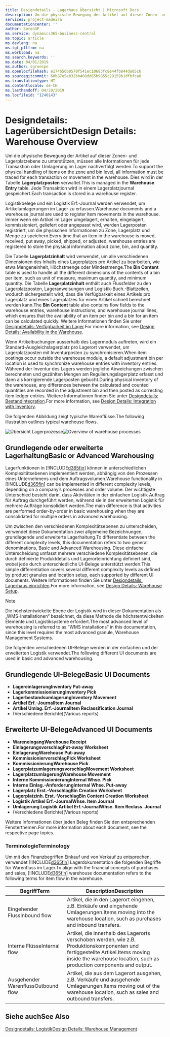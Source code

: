 ```yaml
---
title: Designdetails - Lagerhaus Übersicht | Microsoft Docs
description: Um die physische Bewegung der Artikel auf dieser Zonen- und Lagerplatzebene zu unterstützen, müssen alle Informationen für jede Transaktion oder Umlagerung im Lager nachverfolgt werden. Dies wird in der Tabelle **Lagerplatzposten** verwaltet. Jede Transaktion wird in einem Lagerplatzjournal gespeichert.
services: project-madeira
documentationcenter: ''
author: SorenGP
ms.service: dynamics365-business-central
ms.topic: article
ms.devlang: na
ms.tgt_pltfrm: na
ms.workload: na
ms.search.keywords: ''
ms.date: 04/01/2019
ms.author: sgroespe
ms.openlocfilehash: e174b56b8570f541ec10683fc8e44fb844da05c6
ms.sourcegitcommit: 60b87e5eb32bb408dd65b9855c29159b1dfbfca8
ms.translationtype: HT
ms.contentlocale: de-CH
ms.lasthandoff: 04/29/2019
ms.locfileid: "1240143"
---
```

# <a name="design-details-warehouse-overview"></a><span data-ttu-id="26e38-105">Designdetails: Lagerübersicht</span><span class="sxs-lookup"><span data-stu-id="26e38-105">Design Details: Warehouse Overview</span></span>
<span data-ttu-id="26e38-106">Um die physische Bewegung der Artikel auf dieser Zonen- und Lagerplatzebene zu unterstützen, müssen alle Informationen für jede Transaktion oder Umlagerung im Lager nachverfolgt werden.</span><span class="sxs-lookup"><span data-stu-id="26e38-106">To support the physical handling of items on the zone and bin level, all information must be traced for each transaction or movement in the warehouse.</span></span> <span data-ttu-id="26e38-107">Dies wird in der Tabelle **Lagerplatzposten** verwaltet.</span><span class="sxs-lookup"><span data-stu-id="26e38-107">This is managed in the **Warehouse Entry** table.</span></span> <span data-ttu-id="26e38-108">Jede Transaktion wird in einem Lagerplatzjournal gespeichert.</span><span class="sxs-lookup"><span data-stu-id="26e38-108">Each transaction is stored in a warehouse register.</span></span>  

<span data-ttu-id="26e38-109">Logistikbelege und ein Logistik Erf.-Journal werden verwendet, um Artikelumlagerungen im Lager zu erfassen.</span><span class="sxs-lookup"><span data-stu-id="26e38-109">Warehouse documents and a warehouse journal are used to register item movements in the warehouse.</span></span> <span data-ttu-id="26e38-110">Immer wenn ein Artikel im Lager umgelagert, erhalten, eingelagert, kommissioniert, geliefert oder angepasst wird, werden Lagerposten registriert, um die physischen Informationen zu Zone, Lagerplatz und Menge zu speichern.</span><span class="sxs-lookup"><span data-stu-id="26e38-110">Every time that an item in the warehouse is moved, received, put away, picked, shipped, or adjusted, warehouse entries are registered to store the physical information about zone, bin, and quantity.</span></span>

<span data-ttu-id="26e38-111">Die Tabelle **Lagerplatzinhalt** wird verwendet, um alle verschiedenen Dimensionen des Inhalts eines Lagerplatzes pro Artikel zu bearbeiten, wie etwa Mengeneinheit, Höchstmenge oder Mindestmenge.</span><span class="sxs-lookup"><span data-stu-id="26e38-111">The **Bin Content** table is used to handle all the different dimensions of the contents of a bin per item, such as unit of measure, maximum quantity, and minimum quantity.</span></span> <span data-ttu-id="26e38-112">Die Tabelle **Lagerplatzinhalt** enthält auch Flussfelder zu den Lagerplatzposten, Lageranweisungen und Logistik-Buch.-Blattzeilen, wodurch sichergestellt wird, dass die Verfügbarkeit eines Artikels pro Lagerplatz und eines Lagerplatzes für einen Artikel schnell berechnet werden kann.</span><span class="sxs-lookup"><span data-stu-id="26e38-112">The **Bin Content** table also contains flow fields to the warehouse entries, warehouse instructions, and warehouse journal lines, which ensures that the availability of an item per bin and a bin for an item can be calculated quickly.</span></span> <span data-ttu-id="26e38-113">Weitere Informationen finden Sie unter [Designdetails: Verfügbarkeit im Lager](design-details-availability-in-the-warehouse.md).</span><span class="sxs-lookup"><span data-stu-id="26e38-113">For more information, see [Design Details: Availability in the Warehouse](design-details-availability-in-the-warehouse.md).</span></span>  

<span data-ttu-id="26e38-114">Wenn Artikelbuchungen ausserhalb des Lagermoduls auftreten, wird ein Standard-Ausgleichslagerplatz pro Lagerort verwendet, um Lagerplatzposten mit Inventurposten zu synchronisieren.</span><span class="sxs-lookup"><span data-stu-id="26e38-114">When item postings occur outside the warehouse module, a default adjustment bin per location is used to synchronize warehouse entries with inventory entries.</span></span> <span data-ttu-id="26e38-115">Während der Inventur des Lagers werden jegliche Abweichungen zwischen berechneten und gezählten Mengen am Regulierungslagerplatz erfasst und dann als korrigierende Lagerposten gebucht.</span><span class="sxs-lookup"><span data-stu-id="26e38-115">During physical inventory of the warehouse, any differences between the calculated and counted quantities are recorded in the adjustment bin and then posted as correcting item ledger entries.</span></span> <span data-ttu-id="26e38-116">Weitere Informationen finden Sie unter [Designdetails: Bestandintegration](design-details-integration-with-inventory.md).</span><span class="sxs-lookup"><span data-stu-id="26e38-116">For more information, see [Design Details: Integration with Inventory](design-details-integration-with-inventory.md).</span></span>  

<span data-ttu-id="26e38-117">Die folgenden Abbildung zeigt typische Warenflüsse.</span><span class="sxs-lookup"><span data-stu-id="26e38-117">The following illustration outlines typical warehouse flows.</span></span>  

<span data-ttu-id="26e38-118">![Übersicht Lagerprozesse](media/design_details_warehouse_management_overview.png "Übersicht Lagerprozesse")</span><span class="sxs-lookup"><span data-stu-id="26e38-118">![Overview of warehouse processes](media/design_details_warehouse_management_overview.png "Overview of warehouse processes")</span></span>  

## <a name="basic-or-advanced-warehousing"></a><span data-ttu-id="26e38-119">Grundlegende oder erweiterte Lagerhaltung</span><span class="sxs-lookup"><span data-stu-id="26e38-119">Basic or Advanced Warehousing</span></span>  
<span data-ttu-id="26e38-120">Lagerfunktionen in [!INCLUDE[d365fin](includes/d365fin_md.md)] können in unterschiedlichen Komplexitätsebenen implementiert werden, abhängig von den Prozessen eines Unternehmens und dem Auftragsvolumen.</span><span class="sxs-lookup"><span data-stu-id="26e38-120">Warehouse functionality in [!INCLUDE[d365fin](includes/d365fin_md.md)] can be implemented in different complexity levels, depending on a company’s processes and order volume.</span></span> <span data-ttu-id="26e38-121">Der wichtigste Unterschied besteht darin, dass Aktivitäten in der einfachen Logistik Auftrag für Auftrag durchgeführt werden, während sie in der erweiterten Logistik für mehrere Aufträge konsolidiert werden.</span><span class="sxs-lookup"><span data-stu-id="26e38-121">The main difference is that activities are performed order-by-order in basic warehousing when they are consolidated for multiple orders in advanced warehousing.</span></span>  

 <span data-ttu-id="26e38-122">Um zwischen den verschiedenen Komplexitätsebenen zu unterscheiden, verwendet diese Dokumentation zwei allgemeine Bezeichnungen, grundlegende und erweiterte Lagerhaltung.</span><span class="sxs-lookup"><span data-stu-id="26e38-122">To differentiate between the different complexity levels, this documentation refers to two general denominations, Basic and Advanced Warehousing.</span></span> <span data-ttu-id="26e38-123">Diese einfache Unterscheidung umfasst mehrere verschiedene Komplexitätsebenen, die durch definierte Produktdetails und Lagerorteinrichtung definiert sind, wobei jede durch unterschiedliche UI-Belege unterstützt werden.</span><span class="sxs-lookup"><span data-stu-id="26e38-123">This simple differentiation covers several different complexity levels as defined by product granules and location setup, each supported by different UI documents.</span></span> <span data-ttu-id="26e38-124">Weitere Informationen finden Sie unter [Designdetails: Lagerhaus einrichten](design-details-warehouse-setup.md).</span><span class="sxs-lookup"><span data-stu-id="26e38-124">For more information, see [Design Details: Warehouse Setup](design-details-warehouse-setup.md).</span></span>  

> [!NOTE]  
>  <span data-ttu-id="26e38-125">Die höchstentwickelte Ebene der Logistik wird in dieser Dokumentation als „WMS-Installationen“ bezeichnet, da diese Methode die höchstentwickelten Elemente und Logistiksysteme erfordert.</span><span class="sxs-lookup"><span data-stu-id="26e38-125">The most advanced level of warehousing is referred to as “WMS installations” in this documentation, since this level requires the most advanced granule, Warehouse Management Systems.</span></span>  

 <span data-ttu-id="26e38-126">Die folgenden verschiedenen UI-Belege werden in der einfachen und der erweiterten Logistik verwendet.</span><span class="sxs-lookup"><span data-stu-id="26e38-126">The following different UI documents are used in basic and advanced warehousing.</span></span>  

## <a name="basic-ui-documents"></a><span data-ttu-id="26e38-127">Grundlegende UI-Belege</span><span class="sxs-lookup"><span data-stu-id="26e38-127">Basic UI Documents</span></span>  

-   <span data-ttu-id="26e38-128">**Lagereinlagerung**</span><span class="sxs-lookup"><span data-stu-id="26e38-128">**Inventory Put-away**</span></span>  
-   <span data-ttu-id="26e38-129">**Lagerkommissionierung**</span><span class="sxs-lookup"><span data-stu-id="26e38-129">**Inventory Pick**</span></span>  
-   <span data-ttu-id="26e38-130">**Lagerbestandsumlagerung**</span><span class="sxs-lookup"><span data-stu-id="26e38-130">**Inventory Movement**</span></span>  
-   <span data-ttu-id="26e38-131">**Artikel Erf.-Journal**</span><span class="sxs-lookup"><span data-stu-id="26e38-131">**Item Journal**</span></span>  
-   <span data-ttu-id="26e38-132">**Artikel Umlag. Erf.-Journal**</span><span class="sxs-lookup"><span data-stu-id="26e38-132">**Item Reclassification Journal**</span></span>  
-   <span data-ttu-id="26e38-133">(Verschiedene Berichte)</span><span class="sxs-lookup"><span data-stu-id="26e38-133">(Various reports)</span></span>  

## <a name="advanced-ui-documents"></a><span data-ttu-id="26e38-134">Erweiterte UI-Belege</span><span class="sxs-lookup"><span data-stu-id="26e38-134">Advanced UI Documents</span></span>  

-   <span data-ttu-id="26e38-135">**Wareneingang**</span><span class="sxs-lookup"><span data-stu-id="26e38-135">**Warehouse Receipt**</span></span>  
-   <span data-ttu-id="26e38-136">**Einlagerungsvorschlag**</span><span class="sxs-lookup"><span data-stu-id="26e38-136">**Put-away Worksheet**</span></span>  
-   <span data-ttu-id="26e38-137">**Einlagerung**</span><span class="sxs-lookup"><span data-stu-id="26e38-137">**Warehouse Put-away**</span></span>  
-   <span data-ttu-id="26e38-138">**Kommissioniervorschlag**</span><span class="sxs-lookup"><span data-stu-id="26e38-138">**Pick Worksheet**</span></span>  
-   <span data-ttu-id="26e38-139">**Kommissionierung**</span><span class="sxs-lookup"><span data-stu-id="26e38-139">**Warehouse Pick**</span></span>  
-   <span data-ttu-id="26e38-140">**Lagerplatzumlagerungsvorschlag**</span><span class="sxs-lookup"><span data-stu-id="26e38-140">**Movement Worksheet**</span></span>  
-   <span data-ttu-id="26e38-141">**Lagerplatzumlagerung**</span><span class="sxs-lookup"><span data-stu-id="26e38-141">**Warehouse Movement**</span></span>  
-   <span data-ttu-id="26e38-142">**Interne Kommissionierung**</span><span class="sxs-lookup"><span data-stu-id="26e38-142">**Internal Whse. Pick**</span></span>  
-   <span data-ttu-id="26e38-143">**Interne Einlag.-Anforderung**</span><span class="sxs-lookup"><span data-stu-id="26e38-143">**Internal Whse. Put-away**</span></span>  
-   <span data-ttu-id="26e38-144">**Lagerplatz Erst.-Vorschlag**</span><span class="sxs-lookup"><span data-stu-id="26e38-144">**Bin Creation Worksheet**</span></span>  
-   <span data-ttu-id="26e38-145">**Lagerplatzinh. Erst.-Vorschlag**</span><span class="sxs-lookup"><span data-stu-id="26e38-145">**Bin Content Creation Worksheet**</span></span>  
-   <span data-ttu-id="26e38-146">**Logistik Artikel Erf.-Journal**</span><span class="sxs-lookup"><span data-stu-id="26e38-146">**Whse. Item Journal**</span></span>  
-   <span data-ttu-id="26e38-147">**Umlagerung Logistik Artikel Erf.-Journal**</span><span class="sxs-lookup"><span data-stu-id="26e38-147">**Whse. Item Reclass. Journal**</span></span>  
-   <span data-ttu-id="26e38-148">(Verschiedene Berichte)</span><span class="sxs-lookup"><span data-stu-id="26e38-148">(Various reports)</span></span>  

<span data-ttu-id="26e38-149">Weitere Informationen über jeden Beleg finden Sie den entsprechenden Fensterthemen.</span><span class="sxs-lookup"><span data-stu-id="26e38-149">For more information about each document, see the respective page topics.</span></span>  

### <a name="terminology"></a><span data-ttu-id="26e38-150">Terminologie</span><span class="sxs-lookup"><span data-stu-id="26e38-150">Terminology</span></span>  
<span data-ttu-id="26e38-151">Um mit den Finanzbegriffen Einkauf und von Verkauf zu entsprechen, verwendet [!INCLUDE[d365fin](includes/d365fin_md.md)] Lagerdokumentation die folgenden Begriffe für Warenfluss im Lager.</span><span class="sxs-lookup"><span data-stu-id="26e38-151">To align with the financial concepts of purchases and sales, [!INCLUDE[d365fin](includes/d365fin_md.md)] warehouse documentation refers to the following terms for item flow in the warehouse.</span></span>  

|<span data-ttu-id="26e38-152">Begriff</span><span class="sxs-lookup"><span data-stu-id="26e38-152">Term</span></span>|<span data-ttu-id="26e38-153">Description</span><span class="sxs-lookup"><span data-stu-id="26e38-153">Description</span></span>|  
|----------|---------------------------------------|  
|<span data-ttu-id="26e38-154">Eingehender Fluss</span><span class="sxs-lookup"><span data-stu-id="26e38-154">Inbound flow</span></span>|<span data-ttu-id="26e38-155">Artikel, die in den Lagerort eingehen, z.B. Einkäufe und eingehende Umlagerungen.</span><span class="sxs-lookup"><span data-stu-id="26e38-155">Items moving into the warehouse location, such as purchases and inbound transfers.</span></span>|  
|<span data-ttu-id="26e38-156">Interne Flüsse</span><span class="sxs-lookup"><span data-stu-id="26e38-156">Internal flow</span></span>|<span data-ttu-id="26e38-157">Artikel, die innerhalb des Lagerorts verschoben werden, wie z.B. Produktionskomponenten und fertiggestellte Artikel.</span><span class="sxs-lookup"><span data-stu-id="26e38-157">Items moving inside the warehouse location, such as production components and output.</span></span>|  
|<span data-ttu-id="26e38-158">Ausgehender Warenfluss</span><span class="sxs-lookup"><span data-stu-id="26e38-158">Outbound flow</span></span>|<span data-ttu-id="26e38-159">Artikel, die aus dem Lagerort ausgehen, z.B. Verkäufe und ausgehende Umlagerungen.</span><span class="sxs-lookup"><span data-stu-id="26e38-159">Items moving out of the warehouse location, such as sales and outbound transfers.</span></span>|  

## <a name="see-also"></a><span data-ttu-id="26e38-160">Siehe auch</span><span class="sxs-lookup"><span data-stu-id="26e38-160">See Also</span></span>  
 [<span data-ttu-id="26e38-161">Designdetails: Logistik</span><span class="sxs-lookup"><span data-stu-id="26e38-161">Design Details: Warehouse Management</span></span>](design-details-warehouse-management.md)
